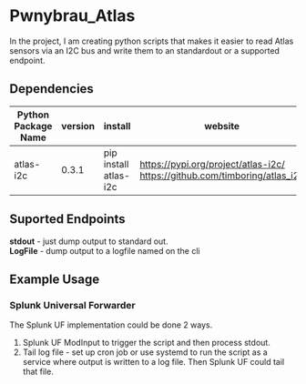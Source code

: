 # Pwnybrau_Atlas 
In the project, I am creating python scripts that makes it easier to read Atlas sensors via an I2C bus and write them to an standardout or a supported endpoint.


## Dependencies
Python Package Name | version | install | website
------------------- | ------- | ------- | -------
atlas-i2c | 0.3.1 | pip install atlas-i2c | https://pypi.org/project/atlas-i2c/ <br /> https://github.com/timboring/atlas_i2c     



## Suported Endpoints
__stdout__ - just dump output to standard out.   
__LogFile__ - dump output to a logfile named on the cli


## Example Usage
### Splunk Universal Forwarder
The Splunk UF implementation could be done 2 ways.  
1. Splunk UF ModInput to trigger the script and then process stdout.
2. Tail log file - set up cron job or use systemd to run the script as a service where output is written to a log file.  Then Splunk UF could tail that file.


